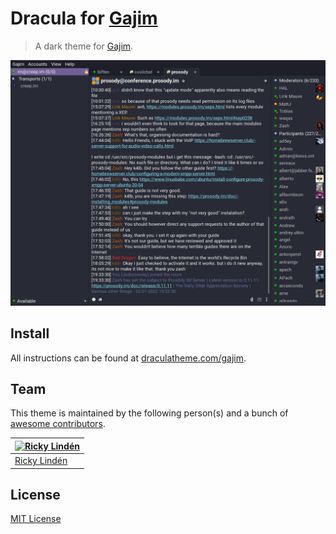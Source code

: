 # Dracula for [Gajim](https://gajim.org/)

> A dark theme for [Gajim](https://gajim.org).

![Screenshot](./screenshot.png)

## Install

All instructions can be found at [draculatheme.com/gajim](https://draculatheme.com/gajim).

## Team

This theme is maintained by the following person(s) and a bunch of [awesome contributors](https://github.com/dracula/gajim/graphs/contributors).

[![Ricky Lindén](https://avatars.githubusercontent.com/u/59360547?v=3&s=70)](https://github.com/rickylinden) |
--- |
[Ricky Lindén](https://github.com/rickylinden)|

## License

[MIT License](./LICENSE)
